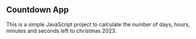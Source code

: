 ## Countdown App

This is a simple JavaScript project to calculate the number of days, hours, minutes and seconds left to christmas 2023.